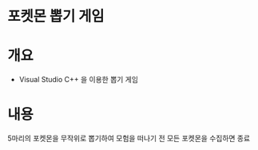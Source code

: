 # 포켓몬 뽑기 게임
# 개요
- Visual Studio C++ 을 이용한 뽑기 게임
# 내용
5마리의 포켓몬을 무작위로 뽑기하여 모험을 떠나기 전 모든 포켓몬을 수집하면 종료

